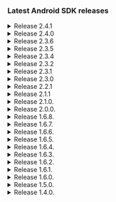 ### Latest Android SDK releases
<details><summary>Release 2.4.1</summary>
<ul>
	<li>Added encryption for photos in internal storage</li>
	<li>Moved Probity collector into SDK, removing the external dependency on it</li>
	<li>Camera/webrtc fixes and improvements</li>
	<li>Various small fixes and improvements</li>
</ul>
</details>
<details><summary>Release 2.4.0</summary>
<ul>
	<li>Increased minSdkVersion to 21</li>
	<li>Added video mandatory flag</li>
	<li>Increased socket write timeout when uploading</li>
	<li>Added Arabic support</li>
	<li>Other camera/webrtc fixes and improvements</li>
</ul>
</details>
<details><summary>Release 2.3.6</summary>
<ul>
	<li>Added new languages: Georgian, Hindi, Malay, Ukranian</li>
	<li>Fixed multiple copy issues</li>
</ul>
</details>
<details><summary>Release 2.3.5</summary>
<ul>
	<li>Fixed WebRtc client issues</li>
	<li>Fixed OnePlus 6T focusing issue</li>
	<li>Added option to enable verbose webrtc logging</li>
	<li>Other camera/webrtc fixes and improvements</li>
	<li>Language fixes for cancel dialog and instructions screen</li>
</ul>
</details>
<details><summary>Release 2.3.4</summary>
<ul>
	<li>Country list is now translated</li>
	<li>Fixed a lot of camera issues on various devices</li>
	<li>Fixed "Internet connection lost" popping up after verification flow was completed</li>
	<li>Fixed country selection screen being partially translated</li>
	<li>Updated translation</li>
</ul>
</details>
<details><summary>Release 2.3.2</summary>
<ul>
	<li>Critical hot fix for 2.3.1</li>
</ul>
</details>
<details><summary>Release 2.3.1</summary>
<ul>
	<li>Removed setting custom color schema and background image</li>
	<li>Add proguard rule to keep WebRTC classes and methods (Fixes #6)</li>
	<li>Added scroll view to document selection screen to fix UI issue in phones with small form factor</li>
	<li>Bugfixes</li>
</ul>
</details>
<details><summary>Release 2.3.0</summary>
<ul>
	<li>Added support for Inflow Feedback</li>
	<li>Added permission for foreground service</li>
	<li>Fixed camera issues with Pixel phones</li>
	<li>Bundled proguard rules with the SDK</li>
	<li>Fixed aspect ratio issue for legacy flow</li>
	<li>Added logging for WebRTC errors</li>
</ul>
</details>
<details><summary>Release 2.2.1</summary>
<ul>
	<li>Added support for preselected country and document (Fixes #3)</li>
</ul>
</details>
<details><summary>Release 2.1.1</summary>
<ul>
	<li>WebRTC production ready</li>
	<li>Match camera and image preview scaling (camera preview was zoomed in)</li>
	<li>Focus camera on screen touch</li>
	<li>Fix video rotation in Backoffice</li>
	<li>Event tracking for business funnel</li>
	<li>Implemented in-house crash reporting</li>
	<li>Improved performance while taking snapshots</li>
	<li>Always take and upload 2 pictures per step</li>
	<li>Added Czech and Lithuanian language support</li>
</ul>
</details>
<details><summary>Release 2.1.0.</summary>
<ul>
	<li>WebRTC beta support with a fallback</li>
	<li>Event tracking for business funnel</li>
	<li>Implemented crash reporting</li>
	<li>Improved performance while taking snapshots</li>
</ul>
</details>
<details><summary>Release 2.0.0.</summary>
<ul>
	<li>New design</l>
	<li>Integration changes</li>
        <li>Reduced library size</li>
	<li>Optimizations</li>
</ul>
</details>
<details><summary>Release 1.6.8.</summary>
    <ul>
    	<li>Fixed camera issue with older Android versions</li>
    </ul>
</details>
<details><summary>Release 1.6.7.</summary>
    <ul>
    	<li>Fixed English langauge resource</li>
    	<li>Added gradle publish script</li>
    </ul>
</details>
<details><summary>Release 1.6.6.</summary>
    <ul>
    	<li>Added Italian, Dutch and French languages</li>
    </ul>
</details>
<details><summary>Release 1.6.5.</summary>
	<ul>
		<li>Removed Firebase dependency requirement</li>
		<li>Removed Twilio dependency requirement</li>
		<li>Removed Eventbus dependecy requirement</li>
	</ul>
</details>
<details><summary>Release 1.6.4.</summary>
	<ul>
		<li>Added missing translations</li>
	</ul>
</details>
<details><summary>Release 1.6.3.</summary>
	<ul>
		<li>Fixed indefinite upload bug</li>
		<li>Updated language resources</li>
		<li>New versioning management</li>
		<li>Upgraded gradle version</li>
		<li>Upgraded dependecy versions</li>
	</ul>
</details>
<details><summary>Release 1.6.2.</summary>
	<ul>
		<li>Fixed language persistence issue</li>
	</ul>
</details>
<details><summary>Release 1.6.1.</summary>
	<ul>
		<li>Further improved Latvian language resources</li>
	</ul>
</details>
<details><summary>Release 1.6.0.</summary>
	<ul>
		<li>New language selection</li>
		<li>New color schema</li>
		<li>Improved face detection</li>
		<li>Improved Latvian language resources</li>
		<li>Refactoring and general bug fixes</li>
	</ul>
</details>
<details><summary>Release 1.5.0.</summary>
	<ul>
		<li>New library wide toolbar with cancelation and language selection options</li>
		<li>Changed text values and removed unused resources</li>
		<li>Design improvements</li>
		<li>Refactoring and general bug fixes</li>
	</ul>
</details>
<details><summary>Release 1.4.0.</summary>
	<ul>
		<li>Implemented new Error screens for:</li>
		<ul>
			<li>Network error</li>
			<li>System error</li>
			<li>Uploading error</li>
			<li>Session expired error</li>
		</ul>
		<li>Fixed and improved Samsung phones camera issues</li>
		<li>Improved logging</li>
		<li>General bug fixes</li>
	</ul>
</details>
